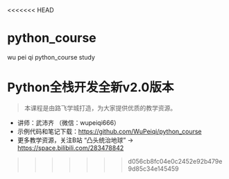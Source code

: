 <<<<<<< HEAD
# python_course
wu pei qi python_course study
# Python全栈开发全新v2.0版本

> 本课程是由路飞学城打造，为大家提供优质的教学资源。

- 讲师：武沛齐 （微信：wupeiqi666）
- 示例代码和笔记下载：https://github.com/WuPeiqi/python_course
- 更多教学资源，关注B站 “凸头统治地球” -> https://space.bilibili.com/283478842

>>>>>>> d056cb8fc04e0c2452e92b479e9d85c34e145459
